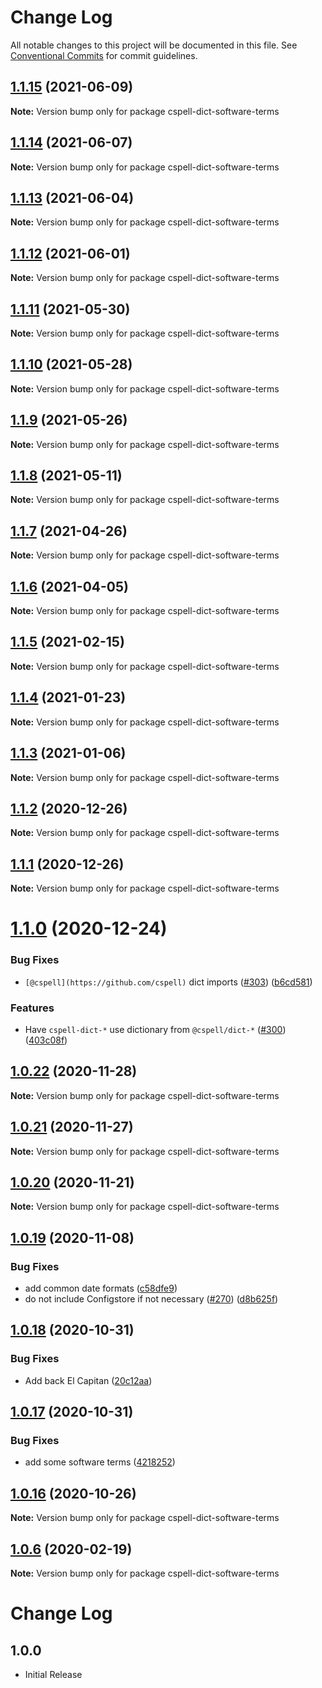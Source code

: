 # Change Log

All notable changes to this project will be documented in this file.
See [Conventional Commits](https://conventionalcommits.org) for commit guidelines.

## [1.1.15](https://github.com/streetsidesoftware/cspell-dicts/compare/cspell-dict-software-terms@1.1.14...cspell-dict-software-terms@1.1.15) (2021-06-09)

**Note:** Version bump only for package cspell-dict-software-terms





## [1.1.14](https://github.com/streetsidesoftware/cspell-dicts/compare/cspell-dict-software-terms@1.1.13...cspell-dict-software-terms@1.1.14) (2021-06-07)

**Note:** Version bump only for package cspell-dict-software-terms





## [1.1.13](https://github.com/streetsidesoftware/cspell-dicts/compare/cspell-dict-software-terms@1.1.12...cspell-dict-software-terms@1.1.13) (2021-06-04)

**Note:** Version bump only for package cspell-dict-software-terms





## [1.1.12](https://github.com/streetsidesoftware/cspell-dicts/compare/cspell-dict-software-terms@1.1.11...cspell-dict-software-terms@1.1.12) (2021-06-01)

**Note:** Version bump only for package cspell-dict-software-terms





## [1.1.11](https://github.com/streetsidesoftware/cspell-dicts/compare/cspell-dict-software-terms@1.1.10...cspell-dict-software-terms@1.1.11) (2021-05-30)

**Note:** Version bump only for package cspell-dict-software-terms





## [1.1.10](https://github.com/streetsidesoftware/cspell-dicts/compare/cspell-dict-software-terms@1.1.9...cspell-dict-software-terms@1.1.10) (2021-05-28)

**Note:** Version bump only for package cspell-dict-software-terms





## [1.1.9](https://github.com/streetsidesoftware/cspell-dicts/compare/cspell-dict-software-terms@1.1.8...cspell-dict-software-terms@1.1.9) (2021-05-26)

**Note:** Version bump only for package cspell-dict-software-terms





## [1.1.8](https://github.com/streetsidesoftware/cspell-dicts/compare/cspell-dict-software-terms@1.1.7...cspell-dict-software-terms@1.1.8) (2021-05-11)

**Note:** Version bump only for package cspell-dict-software-terms





## [1.1.7](https://github.com/streetsidesoftware/cspell-dicts/compare/cspell-dict-software-terms@1.1.6...cspell-dict-software-terms@1.1.7) (2021-04-26)

**Note:** Version bump only for package cspell-dict-software-terms





## [1.1.6](https://github.com/streetsidesoftware/cspell-dicts/compare/cspell-dict-software-terms@1.1.5...cspell-dict-software-terms@1.1.6) (2021-04-05)

**Note:** Version bump only for package cspell-dict-software-terms





## [1.1.5](https://github.com/streetsidesoftware/cspell-dicts/compare/cspell-dict-software-terms@1.1.4...cspell-dict-software-terms@1.1.5) (2021-02-15)

**Note:** Version bump only for package cspell-dict-software-terms





## [1.1.4](https://github.com/streetsidesoftware/cspell-dicts/compare/cspell-dict-software-terms@1.1.3...cspell-dict-software-terms@1.1.4) (2021-01-23)

**Note:** Version bump only for package cspell-dict-software-terms





## [1.1.3](https://github.com/streetsidesoftware/cspell-dicts/compare/cspell-dict-software-terms@1.1.2...cspell-dict-software-terms@1.1.3) (2021-01-06)

**Note:** Version bump only for package cspell-dict-software-terms





## [1.1.2](https://github.com/streetsidesoftware/cspell-dicts/compare/cspell-dict-software-terms@1.1.1...cspell-dict-software-terms@1.1.2) (2020-12-26)

**Note:** Version bump only for package cspell-dict-software-terms





## [1.1.1](https://github.com/streetsidesoftware/cspell-dicts/compare/cspell-dict-software-terms@1.1.0...cspell-dict-software-terms@1.1.1) (2020-12-26)

**Note:** Version bump only for package cspell-dict-software-terms





# [1.1.0](https://github.com/streetsidesoftware/cspell-dicts/compare/cspell-dict-software-terms@1.0.22...cspell-dict-software-terms@1.1.0) (2020-12-24)


### Bug Fixes

* `[@cspell](https://github.com/cspell)` dict imports ([#303](https://github.com/streetsidesoftware/cspell-dicts/issues/303)) ([b6cd581](https://github.com/streetsidesoftware/cspell-dicts/commit/b6cd58114caa8752fba69522e6b740a4be74dd6e))


### Features

* Have `cspell-dict-*` use dictionary from `@cspell/dict-*` ([#300](https://github.com/streetsidesoftware/cspell-dicts/issues/300)) ([403c08f](https://github.com/streetsidesoftware/cspell-dicts/commit/403c08fbd1d11a083f586e591b87ef9a47f71944))





## [1.0.22](https://github.com/streetsidesoftware/cspell-dicts/compare/cspell-dict-software-terms@1.0.21...cspell-dict-software-terms@1.0.22) (2020-11-28)

**Note:** Version bump only for package cspell-dict-software-terms





## [1.0.21](https://github.com/streetsidesoftware/cspell-dicts/compare/cspell-dict-software-terms@1.0.20...cspell-dict-software-terms@1.0.21) (2020-11-27)

**Note:** Version bump only for package cspell-dict-software-terms





## [1.0.20](https://github.com/streetsidesoftware/cspell-dicts/compare/cspell-dict-software-terms@1.0.19...cspell-dict-software-terms@1.0.20) (2020-11-21)

**Note:** Version bump only for package cspell-dict-software-terms

## [1.0.19](https://github.com/streetsidesoftware/cspell-dicts/compare/cspell-dict-software-terms@1.0.18...cspell-dict-software-terms@1.0.19) (2020-11-08)

### Bug Fixes

- add common date formats ([c58dfe9](https://github.com/streetsidesoftware/cspell-dicts/commit/c58dfe98484ee0759d20454c17bbfd02dd463d5d))
- do not include Configstore if not necessary ([#270](https://github.com/streetsidesoftware/cspell-dicts/issues/270)) ([d8b625f](https://github.com/streetsidesoftware/cspell-dicts/commit/d8b625f2f42d5cc6c4a9390216ac1e5037886e44))

## [1.0.18](https://github.com/streetsidesoftware/cspell-dicts/compare/cspell-dict-software-terms@1.0.17...cspell-dict-software-terms@1.0.18) (2020-10-31)

### Bug Fixes

- Add back El Capitan ([20c12aa](https://github.com/streetsidesoftware/cspell-dicts/commit/20c12aabd388aab27904e2508489ef952b319b7a))

## [1.0.17](https://github.com/streetsidesoftware/cspell-dicts/compare/cspell-dict-software-terms@1.0.16...cspell-dict-software-terms@1.0.17) (2020-10-31)

### Bug Fixes

- add some software terms ([4218252](https://github.com/streetsidesoftware/cspell-dicts/commit/42182528a58f6d727b3f96aaf4d41327100fc4bd))

## [1.0.16](https://github.com/streetsidesoftware/cspell-dicts/compare/cspell-dict-software-terms@1.0.15...cspell-dict-software-terms@1.0.16) (2020-10-26)

**Note:** Version bump only for package cspell-dict-software-terms

## [1.0.6](https://github.com/streetsidesoftware/cspell-dicts/compare/cspell-dict-software-terms@1.0.5...cspell-dict-software-terms@1.0.6) (2020-02-19)

**Note:** Version bump only for package cspell-dict-software-terms

# Change Log

## 1.0.0

- Initial Release
